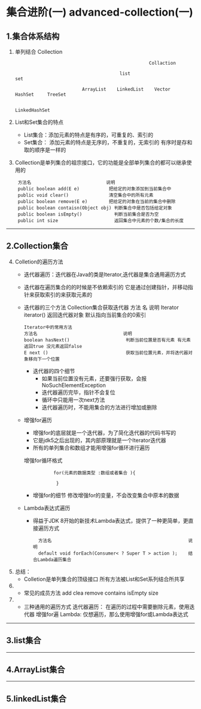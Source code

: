 # 集合进阶(一) advanced-collection(一)

## 1.集合体系结构
1. 单列结合 Collection

                                                         Collaction
                            
                                              list                                     set
                                
                                ArrayList    LinkedList    Vector               HashSet     TreeSet
                                                                        
                                                                            LinkedHashSet
2. List和Set集合的特点
   - List集合：添加元素的特点是有序的，可重复的、索引的
   - Set集合： 添加元素的特点是无序的，不重复的，无索引的
   有序时是存和取的顺序是一样的

3. Collection是单列集合的祖宗接口，它的功能是全部单列集合的都可以继承使用的

        方法名                            说明
        public boolean add(E e)           把给定的对象添加到当前集合中
        public void clear()               清空集合中的所有元素
        public boolean remove(E e)        把给定的对象在当前的集合中删除
        public boolean contaisn(Object obj) 判断集合中是否包括给定对象
        public boolean isEmpty()            判断当前集合是否为空
        public int size                     返回集合中元素的个数/集合的长度


---


## 2.Collection集合
4. Colletion的遍历方法
   - 迭代器遍历：迭代器在Java的类是Iterator,迭代器是集合通用遍历方式

   - 迭代器在遍历集合的的时候是不依赖索引的 它是通过创建指针，并移动指针来获取索引的来获取元素的
   - 迭代器的三个方法
         Collection集合获取迭代器
         方法 名                               说明
         Iterator<E> iterator()                返回迭代器对象 默认指向当前集合的0索引

         Iterator中的常用方法
         方法名                                说明
         boolean hasNext()                     判断当前位置是否有元素 有元素返回true 没元素返回false
         E next ()                             获取当前位置元素，并将迭代器对象移向下一个位置
     - 迭代器的四个细节
       - 如果当前位置没有元素，还要强行获取，会报NoSuchElementException
       - 迭代器遍历完毕，指针不会复位
       - 循环中只能用一次next方法
       - 迭代器遍历时，不能用集合的方法进行增加或删除

   - 增强for遍历
     - 增强for的底层就是一个迭代器，为了简化迭代器的代码书写的
     - 它是jdk5之后出现的，其内部原理就是一个Iterator迭代器
     - 所有的单列集合和数组才能用增强for循环进行遍历

     增强for循环格式
     
                    for(元素的数据类型 :数组或者集合 ){

                     }
      - 增强for的细节
        修改增强for的变量，不会改变集合中原本的数据
    - Lambda表达式遍历
      - 得益于JDK 8开始的新技术Lambda表达式，提供了一种更简单，更直接遍历方式
 
              方法名                                                   说明
              default void forEach(Consumer< ? Super T > action );    结合Lambda遍历集合

5. 总结：
    - Colletion是单列集合的顶级接口 所有方法被List和Set系列结合所共享
6.  - 常见的成员方法
     add clea remove contains isEmpty size
7.  - 三种通用的遍历方式
      迭代器遍历： 在遍历的过程中需要删除元素，使用迭代器
      增强for遍 Lambda: 仅想遍历，那么使用增强for或Lambda表达式

---


## 3.list集合


---


## 4.ArrayList集合


---


## 5.linkedList集合
